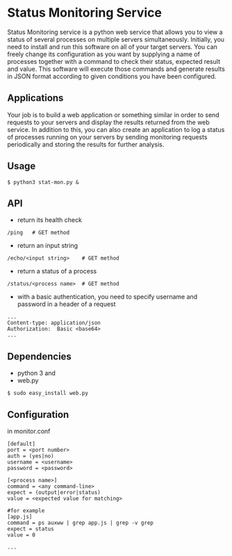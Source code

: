 # Status Monitoring Service
Status Monitoring service is a python web service that allows you to view a status of several processes on multiple servers simultaneously. Initially, you need to install and run this software on all of your target servers. You can freely change its configuration as you want by supplying a name of processes together with a command to check their status, expected result and value. This software will execute those commands and generate results in JSON format according to given conditions you have been configured.

## Applications
Your job is to build a web application or something similar in order to send requests to your servers and display the results returned from the web service. In addition to this, you can also create an application to log a status of processes running on your servers by sending monitoring requests periodically and storing the results for further analysis.

## Usage
```
$ python3 stat-mon.py &
```

## API
- return its health check
```
/ping   # GET method
```
- return an input string
```
/echo/<input string>    # GET method
```
- return a status of a process
```
/status/<process name>  # GET method
```
- with a basic authentication, you need to specify username and password in a header of a request
```
...
Content-type: application/json
Authorization:  Basic <base64>
...
```

## Dependencies
- python 3
and
- web.py
```
$ sudo easy_install web.py
```

## Configuration
in monitor.conf
```
[default]
port = <port number>
auth = (yes|no)
username = <username>
password = <password>

[<process name>]
command = <any command-line>
expect = (output|error|status)
value = <expected value for matching>

#for example
[app.js]
command = ps auxww | grep app.js | grep -v grep
expect = status
value = 0

...
```
